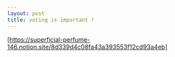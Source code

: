 ```yaml
---
layout: post
title: voting is important !
---
```

[https://superficial-perfume-146.notion.site/8d339d4c08fa43a393553f12cd93a4eb]
